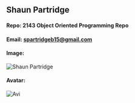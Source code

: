 ## Shaun Partridge
#### Repo: 2143 Object Oriented Programming Repo
#### Email: spartridgeb15@gmail.com
#### Image: 
![Shaun Partridge](https://user-images.githubusercontent.com/47838616/72854030-bcd46680-3c78-11ea-83ef-ab426ceb86e7.jpg)
#### Avatar:
![Avi](https://user-images.githubusercontent.com/47838616/72856383-fc528100-3c7f-11ea-83a0-8a6a55b9599b.png">)
